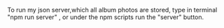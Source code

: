 To run my json server,which all album photos are stored, type in terminal  "npm run server" , or under the npm scripts run the "server" button.
